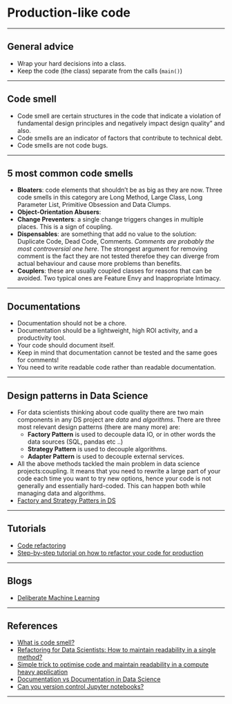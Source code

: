 # Production-like code
***

## General advice
- Wrap your hard decisions into a class.
- Keep the code (the class) separate from the calls (`main()`)
***

## Code smell
- Code smell are certain structures in the code that indicate a violation of fundamental design principles and negatively impact design quality” and also.
-  Code smells are an indicator of factors that contribute to technical debt.
- Code smells are not code bugs.
***

## 5 most common code smells
- **Bloaters**: code elements that shouldn’t be as big as they are now. Three code smells in this category are Long Method, Large Class, Long Parameter List, Primitive Obsession and Data Clumps.
- **Object-Orientation Abusers**:
- **Change Preventers**: a single change triggers changes in multiple places. This is a sign of coupling.
- **Dispensables**: are something that add no value to the solution: Duplicate Code, Dead Code, Comments. *Comments are probably the most controversial one here*. The strongest argument for removing comment is the fact they are not tested therefoe they can diverge from actual behaviour and cause more problems than benefits.
- **Couplers**: these are usually coupled classes for reasons that can be avoided. Two typical ones are Feature Envy and Inappropriate Intimacy. 
***

## Documentations
- Documentation should not be a chore.
- Documentation should be a lightweight, high ROI activity, and a productivity tool.
- Your code should document itself. 
- Keep in mind that documentation cannot be tested and the same goes for comments!
- You need to write readable code rather than readable documentation. 
***

## Design patterns in Data Science
- For data scientists thinking about code quality there are two main components in any DS project are *data* and *algorithms*.
There are three most relevant design patterns (there are many more) are: 
    - **Factory Pattern** is used to decouple data IO, or in other words the data sources (SQL, pandas etc ..)
    - **Strategy Pattern** is used to decouple algorithms.
    - **Adapter Pattern** is used to decouple external services.
- All the above methods tackled the main problem in data science projects:coupling. It means that you need to rewrite a large part of your code each time you want to try new options, hence your code is not generally and essentially hard-coded. This can happen both while managing data and  algorithms.
- [Factory and Strategy Patters in DS](https://github.com/kyaiooiayk/Awesome-Python-Programming-Notes/blob/main/tutorials/Design_And_Architecture_Patterns/tutorials/Factory%20and%20Strategy%20Patterns%20in%20DS.ipynb)
***

## Tutorials
- [Code refactoring](https://github.com/kyaiooiayk/Awesome-Python-Programming-Notes/blob/main/tutorials/Production-grade%20code/Code%20refactoring.ipynb)
- [Step-by-step tutorial on how to refactor your code for production](https://github.com/xLaszlo/CQ4DS-notebook-sklearn-refactoring-exercise/tree/master)
***

## Blogs
- [Deliberate Machine Learning](https://laszlo.substack.com)
***

## References
- [What is code smell?](https://laszlo.substack.com/p/what-is-a-code-smell-and-what-can)
- [Refactoring for Data Scientists: How to maintain readability in a single method?](https://laszlo.substack.com/p/refactoring-for-data-scientists-how)
- [Simple trick to optimise code and maintain readability in a compute heavy application](https://laszlo.substack.com/p/simple-trick-to-optimise-code-and)
- [Documentation vs Documentation in Data Science](https://laszlo.substack.com/p/documentation-vs-documentation-in)
- [Can you version control Jupyter notebooks?](https://laszlo.substack.com/p/can-you-version-control-jupyter-notebooks)
***